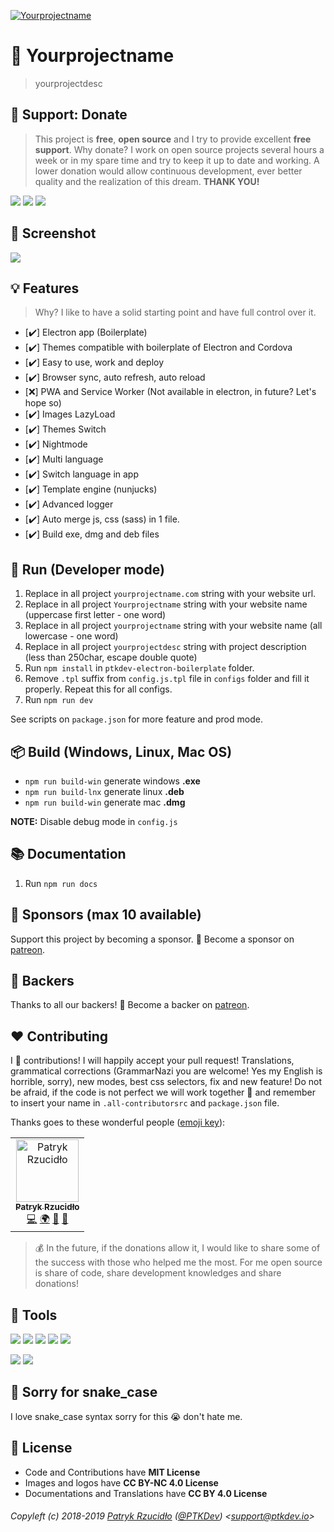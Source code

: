 [![Yourprojectname](https://raw.githubusercontent.com/ptkdev-boilerplate/ptkdev-electron-boilerplate/master/.github/images/logo.png)](https://yourprojectname.com)

# 🎩 Yourprojectname

> yourprojectdesc

## 🎁 Support: Donate
> This project is **free**, **open source** and I try to provide excellent **free support**. Why donate? I work on open source projects several hours a week or in my spare time and try to keep it up to date and working. A lower donation would allow continuous development, ever better quality and the realization of this dream. **THANK YOU!**

[![](https://img.shields.io/badge/donate-paypal-005EA6.svg)](http://paypal.ptkdev.io) [![](https://img.shields.io/badge/donate-patreon-F87668.svg)](http://patreon.ptkdev.io) [![](https://img.shields.io/badge/buy%20me-coffee-4B788C.svg)](http://coffee.ptkdev.io)

## 🔖 Screenshot
[![](https://raw.githubusercontent.com/ptkdev-boilerplate/ptkdev-electron-boilerplate/master/themes/default/img/screenshot/electron-app.png)](#)

## 💡 Features
> Why? I like to have a solid starting point and have full control over it.

* [✔️] Electron app (Boilerplate)
* [✔️] Themes compatible with boilerplate of Electron and Cordova
* [✔️] Easy to use, work and deploy
* [✔️] Browser sync, auto refresh, auto reload
* [❌] PWA and Service Worker (Not available in electron, in future? Let's hope so)
* [✔️] Images LazyLoad
* [✔️] Themes Switch
* [✔️] Nightmode
* [✔️] Multi language
* [✔️] Switch language in app
* [✔️] Template engine (nunjucks)
* [✔️] Advanced logger
* [✔️] Auto merge js, css (sass) in 1 file.
* [✔️] Build exe, dmg and deb files

## 🔧 Run (Developer mode)
1. Replace in all project `yourprojectname.com` string with your website url.
2. Replace in all project `Yourprojectname` string with your website name (uppercase first letter - one word)
3. Replace in all project `yourprojectname` string with your website name (all lowercase - one word)
4. Replace in all project `yourprojectdesc` string with project description (less than 250char, escape double quote)
5. Run `npm install` in `ptkdev-electron-boilerplate` folder.
6. Remove `.tpl` suffix from `config.js.tpl` file in `configs` folder and fill it properly. Repeat this for all configs.
7. Run `npm run dev`

See scripts on `package.json` for more feature and prod mode.

## 📦 Build (Windows, Linux, Mac OS)
- `npm run build-win` generate windows **.exe**
- `npm run build-lnx` generate linux **.deb**
- `npm run build-win` generate mac **.dmg**

**NOTE:** Disable debug mode in `config.js`

## 📚 Documentation
1. Run `npm run docs`

## 👑 Sponsors (max 10 available)
Support this project by becoming a sponsor. 🙏 Become a sponsor on [patreon](http://patreon.ptkdev.io).


## 🦄 Backers
Thanks to all our backers! 🙏 Become a backer on [patreon](http://patreon.ptkdev.io).


## ❤️ Contributing
I 💟 contributions! I will happily accept your pull request! Translations, grammatical corrections (GrammarNazi you are welcome! Yes my English is horrible, sorry), new modes, best css selectors, fix and new feature! Do not be afraid, if the code is not perfect we will work together 👯 and remember to insert your name in `.all-contributorsrc` and `package.json` file.

Thanks goes to these wonderful people ([emoji key](https://allcontributors.org/docs/en/emoji-key)):

<!-- ALL-CONTRIBUTORS-LIST:START -->
<!-- prettier-ignore -->
<table><tr><td align="center"><a href="https://ptk.dev"><img src="https://avatars1.githubusercontent.com/u/442844?v=4" width="100px;" alt="Patryk Rzucidło"/><br /><sub><b>Patryk Rzucidło</b></sub></a><br /><a href="https://github.com/ptkdev/yourprojectname/commits?author=ptkdev" title="Code">💻</a> <a href="#translation-ptkdev" title="Translation">🌍</a> <a href="https://github.com/ptkdev/yourprojectname/commits?author=ptkdev" title="Documentation">📖</a> <a href="https://github.com/ptkdev/yourprojectname/issues?q=author%3Aptkdev" title="Bug reports">🐛</a></td></tr></table>

<!-- ALL-CONTRIBUTORS-LIST:END -->

> 💰 In the future, if the donations allow it, I would like to share some of the success with those who helped me the most. For me open source is share of code, share development knowledges and share donations!

## 📲 Tools
[![](https://img.shields.io/badge/app-social%20manager%20tools-ff7f19.svg)](http://socialmanager.tools/)
[![](https://img.shields.io/badge/api-instagram%20bot-895a4d.svg)](https://github.com/social-manager-tools/socialmanagertools-igbot)
[![](https://img.shields.io/badge/api-twitter%20bot-21B7F4.svg)](https://github.com/social-manager-tools/socialmanagertools-twbot)
[![](https://img.shields.io/badge/api-facebook%20bot-3b5998.svg)](https://github.com/social-manager-tools/socialmanagertools-fbbot)
[![](https://img.shields.io/badge/telegram%20bot-feed%20rss%20for%20wordpress%20&amp;%20medium-00AB6C.svg)](https://github.com/social-manager-tools/social-manager-tools-tgbot)

[![](https://img.shields.io/badge/app-meingifs-E1215B.svg)](https://meingifs.pics/)
[![](https://img.shields.io/badge/stickers-ptkdev-128C7E.svg)](https://stickers.ptkdev.io/)

## 🐍 Sorry for snake_case
I love snake_case syntax sorry for this 😭 don't hate me.

## 💫 License
* Code and Contributions have **MIT License**
* Images and logos have **CC BY-NC 4.0 License**
* Documentations and Translations have **CC BY 4.0 License**

###### Copyleft (c) 2018-2019 [Patryk Rzucidło](https://ptk.dev) ([@PTKDev](https://twitter.com/ptkdev)) <[support@ptkdev.io](mailto:support@ptkdev.io)>